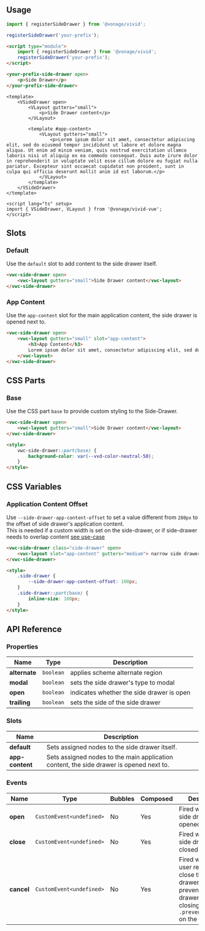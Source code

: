 ## Usage

<vwc-tabs gutters="none" activeid="vue-tab">
<vwc-tab label="Web component" id="web-tab"></vwc-tab>
<vwc-tab-panel>

```js
import { registerSideDrawer } from '@vonage/vivid';

registerSideDrawer('your-prefix');
```

```html preview 100px
<script type="module">
	import { registerSideDrawer } from '@vonage/vivid';
	registerSideDrawer('your-prefix');
</script>

<your-prefix-side-drawer open>
	<p>Side Drawer</p>
</your-prefix-side-drawer>
```

</vwc-tab-panel>
<vwc-tab label="Vue" id="vue-tab"></vwc-tab>
<vwc-tab-panel>

```vue preview
<template>
	<VSideDrawer open>
		<VLayout gutters="small">
			<p>Side Drawer content</p>
		</VLayout>

		<template #app-content>
			<VLayout gutters="small">
				<p>Lorem ipsum dolor sit amet, consectetur adipiscing elit, sed do eiusmod tempor incididunt ut labore et dolore magna aliqua. Ut enim ad minim veniam, quis nostrud exercitation ullamco laboris nisi ut aliquip ex ea commodo consequat. Duis aute irure dolor in reprehenderit in voluptate velit esse cillum dolore eu fugiat nulla pariatur. Excepteur sint occaecat cupidatat non proident, sunt in culpa qui officia deserunt mollit anim id est laborum.</p>
			</VLayout>
		</template>
	</VSideDrawer>
</template>

<script lang="ts" setup>
import { VSideDrawer, VLayout } from '@vonage/vivid-vue';
</script>
```

</vwc-tab-panel>
</vwc-tabs>

## Slots

### Default

Use the `default` slot to add content to the side drawer itself.

```html preview full 150px
<vwc-side-drawer open>
	<vwc-layout gutters="small">Side Drawer content</vwc-layout>
</vwc-side-drawer>
```

### App Content

Use the `app-content` slot for the main application content, the side drawer is opened next to.

```html preview full
<vwc-side-drawer open>
	<vwc-layout gutters="small" slot="app-content">
		<h3>App Content</h3>
		Lorem ipsum dolor sit amet, consectetur adipiscing elit, sed do eiusmod tempor incididunt ut labore et dolore magna aliqua. Ut enim ad minim veniam, quis nostrud exercitation ullamco laboris nisi ut aliquip ex ea commodo consequat. Duis aute irure dolor in reprehenderit in voluptate velit esse cillum dolore eu fugiat nulla pariatur. Excepteur sint occaecat cupidatat non proident, sunt in culpa qui officia deserunt mollit anim id est laborum.
	</vwc-layout>
</vwc-side-drawer>
```

## CSS Parts

### Base

Use the CSS part `base` to provide custom styling to the Side-Drawer.

```html preview full 150px
<vwc-side-drawer open>
	<vwc-layout gutters="small">Side Drawer content</vwc-layout>
</vwc-side-drawer>

<style>
	vwc-side-drawer::part(base) {
		background-color: var(--vvd-color-neutral-50);
	}
</style>
```

## CSS Variables

### Application Content Offset

Use `--side-drawer-app-content-offset` to set a value different from `280px` to the offset of side drawer's application content.  
This is needed if a custom width is set on the side-drawer, or if side-drawer needs to overlap content [see use-case](/components/side-drawer/use-cases/#side-drawer-overlap-content)

```html preview full 150px
<vwc-side-drawer class="side-drawer" open>
	<vwc-layout slot="app-content" gutters="medium"> narrow side drawer with 100px width </vwc-layout>
</vwc-side-drawer>

<style>
	.side-drawer {
		--side-drawer-app-content-offset: 100px;
	}
	.side-drawer::part(base) {
		inline-size: 100px;
	}
</style>
```

## API Reference

### Properties

<div class="table-wrapper">

| Name          | Type      | Description                               |
| ------------- | --------- | ----------------------------------------- |
| **alternate** | `boolean` | applies scheme alternate region           |
| **modal**     | `boolean` | sets the side drawer's type to modal      |
| **open**      | `boolean` | indicates whether the side drawer is open |
| **trailing**  | `boolean` | sets the side of the side drawer          |

</div>

### Slots

<div class="table-wrapper">

| Name            | Description                                                                             |
| --------------- | --------------------------------------------------------------------------------------- |
| **default**     | Sets assigned nodes to the side drawer itself.                                          |
| **app-content** | Sets assigned nodes to the main application content, the side drawer is opened next to. |

</div>

### Events

<div class="table-wrapper">

| Name       | Type                     | Bubbles | Composed | Description                                                                                                                                      |
| ---------- | ------------------------ | ------- | -------- | ------------------------------------------------------------------------------------------------------------------------------------------------ |
| **open**   | `CustomEvent<undefined>` | No      | Yes      | Fired when the side drawer is opened.                                                                                                            |
| **close**  | `CustomEvent<undefined>` | No      | Yes      | Fired when the side drawer is closed.                                                                                                            |
| **cancel** | `CustomEvent<undefined>` | No      | Yes      | Fired when the user requests to close the side-drawer. You can prevent the side drawer from closing by calling `.preventDefault()` on the event. |

</div>
